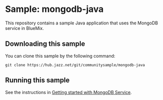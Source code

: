 Sample: mongodb-java
===
This repository contains a sample Java application that uses the MongoDB service in BlueMix.




Downloading this sample
---
You can clone this sample by the following command: 

    git clone https://hub.jazz.net/git/communitysample/mongodb-java




Running this sample
---
See the instructions in [Getting started with MongoDB Service](http://www.ng.bluemix.net/docs/Services/MongoDB/Index.html).